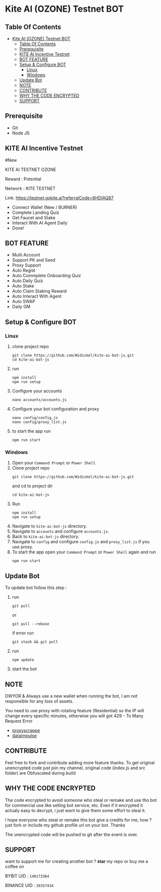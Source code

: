 # Kite AI (OZONE) Testnet BOT

## Table Of Contents
- [Kite AI (OZONE) Testnet BOT](#kite-ai-ozone-testnet-bot)
  - [Table Of Contents](#table-of-contents)
  - [Prerequisite](#prerequisite)
  - [KITE AI Incentive Testnet](#kite-ai-incentive-testnet)
  - [BOT FEATURE](#bot-feature)
  - [Setup \& Configure BOT](#setup--configure-bot)
    - [Linux](#linux)
    - [Windows](#windows)
  - [Update Bot](#update-bot)
  - [NOTE](#note)
  - [CONTRIBUTE](#contribute)
  - [WHY THE CODE ENCRYPTED](#why-the-code-encrypted)
  - [SUPPORT](#support)

## Prerequisite
- Git
- Node JS

## KITE AI Incentive Testnet
#New

KITE AI TESTNET OZONE

Reward : Potential

Network : KITE TESTNET

Link:
https://testnet.gokite.ai?referralCode=6HDIAQ87
- Connect Wallet  (New / BURNER)
- Complete Landing Quiz
- Get Faucet and Stake
- Interact With AI Agent Daily
- Done!

## BOT FEATURE

- Multi Account 
- Support PK and Seed
- Proxy Support
- Auto Regist 
- Auto Commplete Onboarding Quiz
- Auto Daily Quiz
- Auto Stake
- Auto Claim Staking Reward
- Auto Interact With Agent
- Auto SWAP
- Daily GM


## Setup & Configure BOT

### Linux
1. clone project repo
   ```
   git clone https://github.com/Widiskel/kite-ai-bot-js.git 
   cd kite-ai-bot-js
   ```
2. run
   ```
   npm install
   npm run setup
   ```
3. Configure your accounts
   ```
   nano accounts/accounts.js
   ```
4. Configure your bot configuration and proxy
   ```
   nano config/config.js
   nano config/proxy_list.js
   ```
5. to start the app run
   ```
   npm run start
   ```
   
### Windows
1. Open your `Command Prompt` or `Power Shell`.
2. Clone project repo
   ```
   git clone https://github.com/Widiskel/kite-ai-bot-js.git
   ```
   and cd to project dir
   ```
   cd kite-ai-bot-js
   ```
3. Run 
   ```
   npm install
   npm run setup
   ```
5. Navigate to `kite-ai-bot-js` directory. 
6. Navigate to `accounts` and configure `accounts.js`.
7. Back to `kite-ai-bot-js` directory. 
8. Navigate to `config` and configure `config.js` and `proxy_list.js` if you use proxy.
9. To start the app open your `Command Prompt` or `Power Shell` again and run
    ```
    npm run start
    ```

## Update Bot

To update bot follow this step :
1. run
   ```
   git pull
   ```
   or
   ```
   git pull --rebase
   ```
   if error run
   ```
   git stash && git pull
   ```
2. run
   ```
   npm update
   ```
2. start the bot

## NOTE
DWYOR & Always use a new wallet when running the bot, I am not responsible for any loss of assets.

You need to use proxy with rotating feature (Residential) so the IP will change every specific minutes, otherwise you will got 429 - To Many Request Error
- [proxyscrappe](https://proxyscrape.com/?ref=yzi1n2y)
- [dataimpulse](https://dataimpulse.com/?aff=66393)



## CONTRIBUTE

Feel free to fork and contribute adding more feature thanks. To get original unencrypted code just join my channel, original code (index.js and src folder) are Obfuscated during build

## WHY THE CODE ENCRYPTED

The code encrypted to avoid someone who steal or remake and use tho bot for commercial use like selling bot service, etc. Even if it encrypted it actualy easy to decrypt, i just want to give them some effort to steal it. 

I hope everyone who steal or remake this bot give a credits for me, how ? just fork or include my github profile url on your bot. Thanks

The unencrypted code will be pushed to git after the event is over.

## SUPPORT

want to support me for creating another bot ?
**star** my repo or buy me a coffee on

BYBIT UID : `140173364`

BINANCE UID : `39357434`
